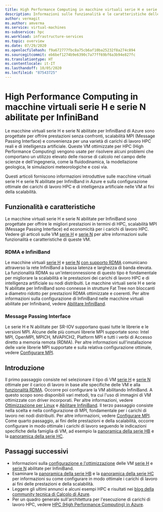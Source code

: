 ```yaml
---
title: High Performance Computing in macchine virtuali serie H e serie N abilitate per InfiniBand - Macchine virtuali di Azure
description: Informazioni sulle funzionalità e le caratteristiche delle VM serie H e serie N abilitate per InfiniBand e ottimizzate per HPC.
author: vermagit
ms.author: amverma
ms.service: virtual-machines
ms-subservice: hpc
ms.workload: infrastructure-services
ms.topic: overview
ms.date: 07/29/2020
ms.openlocfilehash: f9a672777fbc8a75cb6af10ba25232f8a274c894
ms.sourcegitcommit: eb6bef1274b9e6390c7a77ff69bf6a3b94e827fc
ms.translationtype: HT
ms.contentlocale: it-IT
ms.lasthandoff: 10/05/2020
ms.locfileid: "87543725"
---
```

# <a name="high-performance-computing-on-infiniband-enabled-h-series-and-n-series-vms"></a>High Performance Computing in macchine virtuali serie H e serie N abilitate per InfiniBand

Le macchine virtuali serie H e serie N abilitate per InfiniBand di Azure sono progettate per offrire prestazioni senza confronti, scalabilità MPI (Message Passing Interface) e convenienza per una varietà di carichi di lavoro HPC reali e di intelligenza artificiale. Queste VM ottimizzate per HPC (High Performance Computing) vengono usate per risolvere alcuni problemi che comportano un utilizzo elevato delle risorse di calcolo nel campo delle scienze e dell'ingegneria, come la fluidodinamica, la modellazione geologica, le simulazioni meteorologiche e così via.

Questi articoli forniscono informazioni introduttive sulle macchine virtuali serie H e serie N abilitate per InfiniBand in Azure e sulla configurazione ottimale dei carichi di lavoro HPC e di intelligenza artificiale nelle VM ai fini della scalabilità.

## <a name="features-and-capabilities"></a>Funzionalità e caratteristiche

Le macchine virtuali serie H e serie N abilitate per InfiniBand sono progettate per offrire le migliori prestazioni in termini di HPC, scalabilità MPI (Message Passing Interface) ed economicità per i carichi di lavoro HPC. Vedere gli articoli sulle VM [serie H](../../sizes-hpc.md) e [serie N](../../sizes-gpu.md) per altre informazioni sulle funzionalità e caratteristiche di queste VM.

### <a name="rdma-and-infiniband"></a>RDMA e InfiniBand

Le macchine virtuali [serie H](../../sizes-hpc.md) e [serie N](../../sizes-gpu.md) [con supporto RDMA](../../sizes-hpc.md#rdma-capable-instances) comunicano attraverso la rete InfiniBand a bassa latenza e larghezza di banda elevata. La funzionalità RDMA su un'interconnessione di questo tipo è fondamentale per migliorare la scalabilità e le prestazioni dei carichi di lavoro HPC e di intelligenza artificiale su nodi distribuiti. Le macchine virtuali serie H e serie N abilitate per InfiniBand sono connesse in strutture Fat Tree non bloccanti a diametro ridotto per prestazioni RDMA ottimizzate e coerenti.
Per altre informazioni sulla configurazione di InfiniBand nelle macchine virtuali abilitate per Infiniband, vedere [Abilitare InfiniBand](enable-infiniband.md).

### <a name="message-passing-interface"></a>Message Passing Interface

Le serie H e N abilitate per SR-IOV supportano quasi tutte le librerie e le versioni MPI. Alcune delle più comuni librerie MPI supportate sono: Intel MPI, OpenMPI, MPICH, MVAPICH2, Platform MPI e tutti i verbi di Accesso diretto a memoria remota (RDMA).
Per altre informazioni sull'installazione delle varie librerie MPI supportate e sulla relativa configurazione ottimale, vedere [Configurare MPI](setup-mpi.md).

## <a name="get-started"></a>Introduzione

Il primo passaggio consiste nel selezionare il tipo di VM [serie H](../../sizes-hpc.md) e [serie N](../../sizes-gpu.md) ottimale per il carico di lavoro in base alle specifiche delle VM e alla [funzionalità RDMA](../../sizes-hpc.md#rdma-capable-instances).
Occorre poi configurare la VM abilitando InfiniBand. A questo scopo sono disponibili vari metodi, tra cui l'uso di immagini di VM ottimizzate con driver incorporati. Per altre informazioni, vedere [Ottimizzazione per Linux](configure.md) e [Abilitare InfiniBand](enable-infiniband.md).
Il terzo passaggio consiste nella scelta e nella configurazione di MPI, fondamentale per i carichi di lavoro nei nodi distribuiti. Per altre informazioni, vedere [Configurare MPI](setup-mpi.md).
Come quarto passaggio, ai fini delle prestazioni e della scalabilità, occorre configurare in modo ottimale i carichi di lavoro seguendo le indicazioni specifiche della famiglia di VM, ad esempio la [panoramica della serie HB](hb-series-overview.md) e la [panoramica della serie HC](hc-series-overview.md).

## <a name="next-steps"></a>Passaggi successivi

- Informazioni sulla [configurazione e l'ottimizzazione](configure.md) delle VM [serie H](../../sizes-hpc.md) e [serie N](../../sizes-gpu.md) abilitate per InfiniBand.
- Esaminare la [panoramica della serie HB](hb-series-overview.md) e la [panoramica della serie HC](hc-series-overview.md) per informazioni su come configurare in modo ottimale i carichi di lavoro ai fini delle prestazioni e della scalabilità.
- Leggere gli ultimi annunci e alcuni esempi HPC e risultati nei [blog della community tecnica di Calcolo di Azure](https://techcommunity.microsoft.com/t5/azure-compute/bg-p/AzureCompute).
- Per un quadro generale sull'architettura per l'esecuzione di carichi di lavoro HPC, vedere [HPC (High Performance Computing) in Azure](/azure/architecture/topics/high-performance-computing/).
